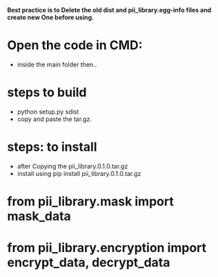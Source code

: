 **Best practice is to Delete the old dist and pii_library.egg-info files and create new One before using.**


# Open the code in CMD:
  * inside the main folder
then..
# steps to build
   * python setup.py sdist
   * copy and paste the tar.gz. 

# steps: to install
   * after Copying the pii_library.0.1.0.tar.gz
   * install using pip install pii_library.0.1.0.tar.gz

# from pii_library.mask import mask_data
# from pii_library.encryption import encrypt_data, decrypt_data


